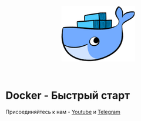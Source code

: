 <br>
<p align="center">
<img src="files/static/logoDocker.png" width="" height ="150" />
<br><br>
<br>

# Docker - Быстрый старт
Присоединяйтесь к нам - [Youtube](https://www.youtube.com/channel/UCqC3c7UHtwoX2wy7fdHc6gg) и [Telegram](https://t.me/devops_mops)
<br>